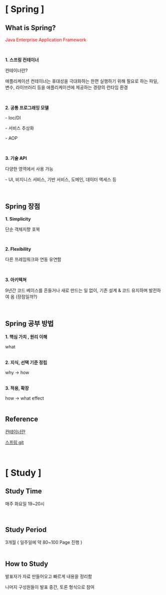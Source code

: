 <h1>[ Spring ]</h1><h2>What is Spring?</h2><p><span style="color: rgb(255, 0, 0);">Java Enterprise Application Framework</span></p>
<p><br /></p>
<p><b>1. 스프링 컨테이너</b></p>
<p>컨테이너란?</p>
<p>애플리케이션 컨테이너는 휴대성을 극대화하는 한편 실행하기 위해 필요로 하는 파일, 변수, 라이브러리 등을 애플리케이션에 제공하는 경량의 런타임 환경</p>
<p><br /></p>
<p><b>2. 공통 프로그래밍 모델</b></p>
<p>- Ioc/DI</p>
<p>- 서비스 추상화&nbsp;</p>
<p>-&nbsp;AOP</p>
<p><br /></p>
<p><b>3. 기술 API</b></p>
<p>다양한 영역에서 사용 가능</p>
<p>- UI, 비지니스 서비스, 기반 서비스, 도메인, 데이터 액세스 등</p>
<p><br /></p><h2>Spring 장점</h2><p><b>1. Simplicity</b></p>
<p>단순 객체지향 호복</p>
<p><br /></p>
<p><b>2. Flexibility</b></p>
<p>다른 프레임워크와 연동 유연함</p>
<p><br /></p>
<p><b>3. 아키텍쳐</b></p>
<p>9년간 코드 베이스를 흔들거나 새로 만드는 일 없이, 기존 설계 &amp; 코드 유지하며 발전하여 옴 (장점일까?)</p>
<p><br /></p><h2>Spring 공부 방법</h2><p><b>1. 핵심 가치 , 원리 이해</b></p><div>what</div><div><br /></div><p><b>2. 지식, 선택 기준 정립</b></p><div>why -&gt; how</div><div><br /></div><p><b>3. 적용, 확장</b></p><div>how -&gt; what effect</div><div><br /></div><h2>Reference</h2><p><a href="https://www.hpe.com/kr/ko/what-is/containers.html" target="_blank" class="tx-link">컨테이너란</a></p>
<p><a href="https://github.com/spring-projects" target="_blank" class="tx-link">스프링 git</a></p>
<p><br /></p><h1>[ Study ]</h1><h2>Study Time</h2><p>매주 화요일 19~20시</p>
<p><br /></p><h2>Study Period</h2><div>3개월 ( 일주일에 약 80~100 Page 진행 )</div><div><br /></div><h2>How to Study</h2><p>발표자가 자료 만들어오고 빠르게 내용을 정리함</p>
<p>나머지 구성원들이 발표 중간,&nbsp;토론 형식으로 참여</p>

